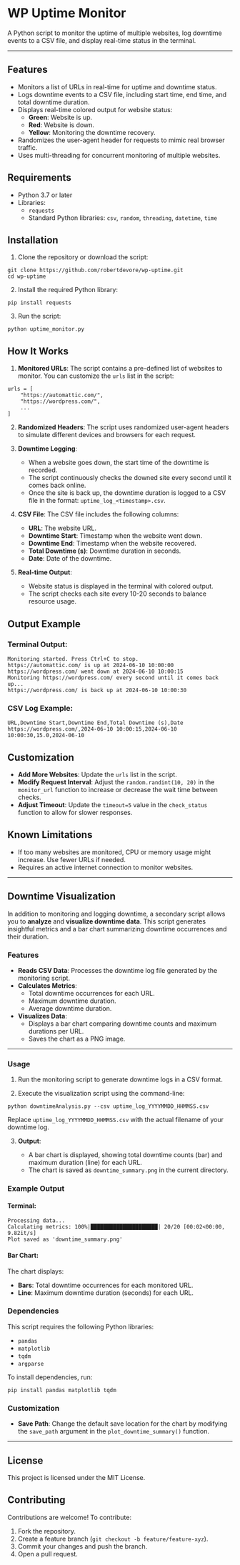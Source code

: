 # WP Uptime Monitor
A Python script to monitor the uptime of multiple websites, log downtime events to a CSV file, and display real-time status in the terminal.

* * *

## Features

- Monitors a list of URLs in real-time for uptime and downtime status.
- Logs downtime events to a CSV file, including start time, end time, and total downtime duration.
- Displays real-time colored output for website status:
    - **Green**: Website is up.
    - **Red**: Website is down.
    - **Yellow**: Monitoring the downtime recovery.
- Randomizes the user-agent header for requests to mimic real browser traffic.
- Uses multi-threading for concurrent monitoring of multiple websites.

## Requirements

- Python 3.7 or later
- Libraries:
    - `requests`
    - Standard Python libraries: `csv`, `random`, `threading`, `datetime`, `time`

## Installation

1. Clone the repository or download the script:
```
git clone https://github.com/robertdevore/wp-uptime.git
cd wp-uptime
```

2. Install the required Python library:
```
pip install requests
```

3. Run the script:
```
python uptime_monitor.py
```

## How It Works

1. **Monitored URLs**: The script contains a pre-defined list of websites to monitor. You can customize the `urls` list in the script:
```
urls = [
    "https://automattic.com/",
    "https://wordpress.com/",
    ...
]
```

2. **Randomized Headers**: The script uses randomized user-agent headers to simulate different devices and browsers for each request.

3. **Downtime Logging**:

    - When a website goes down, the start time of the downtime is recorded.
    - The script continuously checks the downed site every second until it comes back online.
    - Once the site is back up, the downtime duration is logged to a CSV file in the format: `uptime_log_<timestamp>.csv`.
4. **CSV File**: The CSV file includes the following columns:

    - **URL**: The website URL.
    - **Downtime Start**: Timestamp when the website went down.
    - **Downtime End**: Timestamp when the website recovered.
    - **Total Downtime (s)**: Downtime duration in seconds.
    - **Date**: Date of the downtime.
5. **Real-time Output**:

    - Website status is displayed in the terminal with colored output.
    - The script checks each site every 10-20 seconds to balance resource usage.

## Output Example

### Terminal Output:
```
Monitoring started. Press Ctrl+C to stop.
https://automattic.com/ is up at 2024-06-10 10:00:00
https://wordpress.com/ went down at 2024-06-10 10:00:15
Monitoring https://wordpress.com/ every second until it comes back up...
https://wordpress.com/ is back up at 2024-06-10 10:00:30
```

### CSV Log Example:
```
URL,Downtime Start,Downtime End,Total Downtime (s),Date
https://wordpress.com/,2024-06-10 10:00:15,2024-06-10 10:00:30,15.0,2024-06-10
```

## Customization

- **Add More Websites**: Update the `urls` list in the script.
- **Modify Request Interval**: Adjust the `random.randint(10, 20)` in the `monitor_url` function to increase or decrease the wait time between checks.
- **Adjust Timeout**: Update the `timeout=5` value in the `check_status` function to allow for slower responses.

## Known Limitations

- If too many websites are monitored, CPU or memory usage might increase. Use fewer URLs if needed.
- Requires an active internet connection to monitor websites.
* * *

## Downtime Visualization

In addition to monitoring and logging downtime, a secondary script allows you to **analyze** and **visualize downtime data**. This script generates insightful metrics and a bar chart summarizing downtime occurrences and their duration.

### Features

- **Reads CSV Data**: Processes the downtime log file generated by the monitoring script.
- **Calculates Metrics**:
    - Total downtime occurrences for each URL.
    - Maximum downtime duration.
    - Average downtime duration.
- **Visualizes Data**:
    - Displays a bar chart comparing downtime counts and maximum durations per URL.
    - Saves the chart as a PNG image.
* * *

### Usage

1. Run the monitoring script to generate downtime logs in a CSV format.

2. Execute the visualization script using the command-line:
```
python downtimeAnalysis.py --csv uptime_log_YYYYMMDD_HHMMSS.csv
```    

Replace `uptime_log_YYYYMMDD_HHMMSS.csv` with the actual filename of your downtime log.

3. **Output**:

    - A bar chart is displayed, showing total downtime counts (bar) and maximum duration (line) for each URL.
    - The chart is saved as `downtime_summary.png` in the current directory.

### Example Output

#### Terminal:
```
Processing data...
Calculating metrics: 100%|█████████████████████| 20/20 [00:02<00:00,  9.82it/s]
Plot saved as 'downtime_summary.png'
```

#### Bar Chart:

The chart displays:

- **Bars**: Total downtime occurrences for each monitored URL.
- **Line**: Maximum downtime duration (seconds) for each URL.

### Dependencies

This script requires the following Python libraries:

- `pandas`
- `matplotlib`
- `tqdm`
- `argparse`

To install dependencies, run:
```
pip install pandas matplotlib tqdm
```

### Customization

- **Save Path**: Change the default save location for the chart by modifying the `save_path` argument in the `plot_downtime_summary()` function.

* * *

## License

This project is licensed under the MIT License.

## Contributing

Contributions are welcome! To contribute:

1. Fork the repository.
2. Create a feature branch (`git checkout -b feature/feature-xyz`).
3. Commit your changes and push the branch.
4. Open a pull request.
